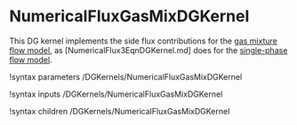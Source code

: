 # NumericalFluxGasMixDGKernel

This DG kernel implements the side flux contributions for the
[gas mixture flow model](thermal_hydraulics/theory_manual/gas_mix_model/index.md),
as [NumericalFlux3EqnDGKernel.md] does for the
[single-phase flow model](thermal_hydraulics/theory_manual/vace_model/index.md).

!syntax parameters /DGKernels/NumericalFluxGasMixDGKernel

!syntax inputs /DGKernels/NumericalFluxGasMixDGKernel

!syntax children /DGKernels/NumericalFluxGasMixDGKernel
